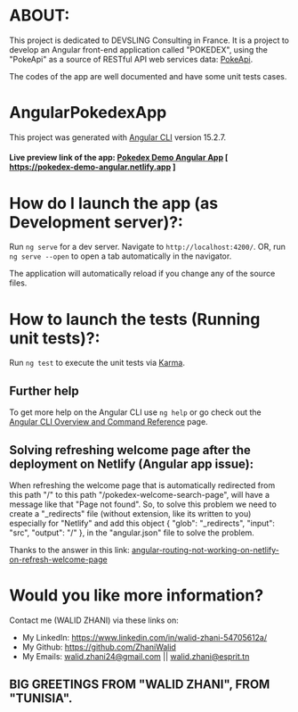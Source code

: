 # ABOUT:

This project is dedicated to DEVSLING Consulting in France. It is a project to develop an Angular front-end application called "POKEDEX", using the "PokeApi" as a source of RESTful API web services data: [PokeApi](https://pokeapi.co/).

The codes of the app are well documented and have some unit tests cases.

# AngularPokedexApp

This project was generated with [Angular CLI](https://github.com/angular/angular-cli) version 15.2.7.

#### Live preview link of the app: [Pokedex Demo Angular App](https://pokedex-demo-angular.netlify.app) [ https://pokedex-demo-angular.netlify.app ]

# How do I launch the app (as Development server)?:

Run `ng serve` for a dev server. Navigate to `http://localhost:4200/`. 
OR, run `ng serve --open` to open a tab automatically in the navigator.

The application will automatically reload if you change any of the source files.

# How to launch the tests (Running unit tests)?:

Run `ng test` to execute the unit tests via [Karma](https://karma-runner.github.io).

## Further help

To get more help on the Angular CLI use `ng help` or go check out the [Angular CLI Overview and Command Reference](https://angular.io/cli) page.

## Solving refreshing welcome page after the deployment on Netlify (Angular app issue):

When refreshing the welcome page that is automatically redirected from this path "/" to this path "/pokedex-welcome-search-page", will have a message like that "Page not found". So, to solve this problem we need to create a "_redirects" file (without extension, like its written to you) especially for "Netlify" and add this object {
  "glob": "_redirects",
  "input": "src",
  "output": "/"
}, in the "angular.json" file to solve the problem.

Thanks to the answer in this link: [angular-routing-not-working-on-netlify-on-refresh-welcome-page](https://stackoverflow.com/questions/51887581/angular-routing-not-working-on-netlify-on-page-refresh)

# Would you like more information?

Contact me (WALID ZHANI) via these links on:
- My LinkedIn: https://www.linkedin.com/in/walid-zhani-54705612a/
- My Github: https://github.com/ZhaniWalid
- My Emails: walid.zhani24@gmail.com || walid.zhani@esprit.tn

## BIG GREETINGS FROM "WALID ZHANI", FROM "TUNISIA".